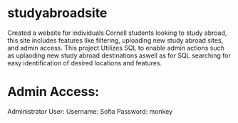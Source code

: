 # studyabroadsite
Created a website for individuals Cornell students looking to study abroad, this site includes features like filtering, uploading new study abroad sites, and admin access. This project Utilizes SQL to enable admin actions such as uplaoding new study abroad destinations aswell as for SQL searching for easy identification of desired locations and features.
 # Admin Access:
 Administrator User:
          Username: Sofia
          Password: monkey

